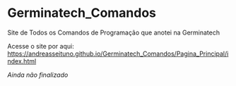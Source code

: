 # Germinatech_Comandos
 Site de Todos os Comandos de Programação que anotei na Germinatech

Acesse o site por aqui: https://andreasseituno.github.io/Germinatech_Comandos/Pagina_Principal/index.html

*Ainda não finalizado*
